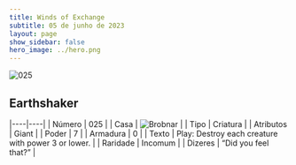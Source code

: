 ```yaml
---
title: Winds of Exchange
subtitle: 05 de junho de 2023
layout: page
show_sidebar: false
hero_image: ../hero.png
---
```


![025](https://mastervault-storage-prod.s3.amazonaws.com/media/card_front/en/600_025_ba5c6f648df1_en.png)


## Earthshaker

|----|----|
| Número | 025 |
| Casa | ![Brobnar](https://archonarcana.com/images/thumb/e/e0/Brobnar.png/22px-Brobnar.png "Brobnar") |
| Tipo | Criatura |
| Atributos | Giant |
| Poder | 7 |
| Armadura | 0 |
| Texto | Play: Destroy each creature with power 3 or lower.  |
| Raridade | Incomum |
| Dizeres | “Did you feel that?” |
